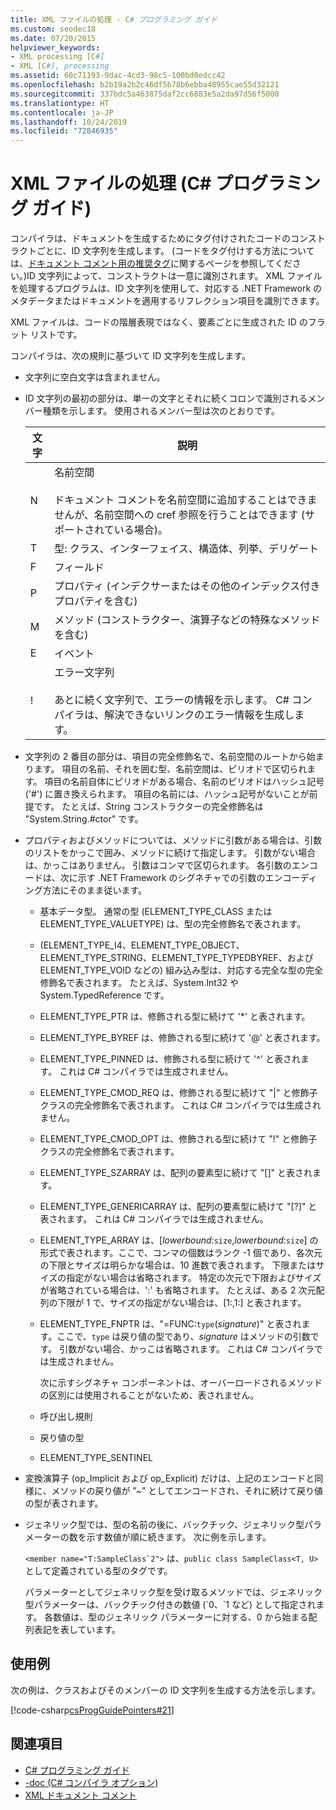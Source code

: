 ```yaml
---
title: XML ファイルの処理 - C# プログラミング ガイド
ms.custom: seodec18
ms.date: 07/20/2015
helpviewer_keywords:
- XML processing [C#]
- XML [C#], processing
ms.assetid: 60c71193-9dac-4cd3-98c5-100bd0edcc42
ms.openlocfilehash: b2b19a2b2c46df5b78b6ebba48955cae55d32121
ms.sourcegitcommit: 337bdc5a463875daf2cc6883e5a2da97d56f5000
ms.translationtype: HT
ms.contentlocale: ja-JP
ms.lasthandoff: 10/24/2019
ms.locfileid: "72846935"
---
```

# <a name="processing-the-xml-file-c-programming-guide"></a>XML ファイルの処理 (C# プログラミング ガイド)

コンパイラは、ドキュメントを生成するためにタグ付けされたコードのコンストラクトごとに、ID 文字列を生成します。 (コードをタグ付けする方法については、[ドキュメント コメント用の推奨タグ](./recommended-tags-for-documentation-comments.md)に関するページを参照してください。)ID 文字列によって、コンストラクトは一意に識別されます。 XML ファイルを処理するプログラムは、ID 文字列を使用して、対応する .NET Framework のメタデータまたはドキュメントを適用するリフレクション項目を識別できます。

XML ファイルは、コードの階層表現ではなく、要素ごとに生成された ID のフラット リストです。

コンパイラは、次の規則に基づいて ID 文字列を生成します。

- 文字列に空白文字は含まれません。

- ID 文字列の最初の部分は、単一の文字とそれに続くコロンで識別されるメンバー種類を示します。 使用されるメンバー型は次のとおりです。

    |文字|説明|
    |---------------|-----------------|
    |N|名前空間<br /><br /> ドキュメント コメントを名前空間に追加することはできませんが、名前空間への cref 参照を行うことはできます (サポートされている場合)。|
    |T|型: クラス、インターフェイス、構造体、列挙、デリゲート|
    |F|フィールド|
    |P|プロパティ (インデクサーまたはその他のインデックス付きプロパティを含む)|
    |M|メソッド (コンストラクター、演算子などの特殊なメソッドを含む)|
    |E|イベント|
    |!|エラー文字列<br /><br /> あとに続く文字列で、エラーの情報を示します。 C# コンパイラは、解決できないリンクのエラー情報を生成します。|

- 文字列の 2 番目の部分は、項目の完全修飾名で、名前空間のルートから始まります。 項目の名前、それを囲む型、名前空間は、ピリオドで区切られます。 項目の名前自体にピリオドがある場合、名前のピリオドはハッシュ記号 ('#') に置き換えられます。 項目の名前には、ハッシュ記号がないことが前提です。 たとえば、String コンストラクターの完全修飾名は "System.String.#ctor" です。

- プロパティおよびメソッドについては、メソッドに引数がある場合は、引数のリストをかっこで囲み、メソッドに続けて指定します。 引数がない場合は、かっこはありません。 引数はコンマで区切られます。 各引数のエンコードは、次に示す .NET Framework のシグネチャでの引数のエンコーディング方法にそのまま従います。

  - 基本データ型。 通常の型 (ELEMENT_TYPE_CLASS または ELEMENT_TYPE_VALUETYPE) は、型の完全修飾名で表されます。

  - (ELEMENT_TYPE_I4、ELEMENT_TYPE_OBJECT、ELEMENT_TYPE_STRING、ELEMENT_TYPE_TYPEDBYREF、および ELEMENT_TYPE_VOID などの) 組み込み型は、対応する完全な型の完全修飾名で表されます。 たとえば、System.Int32 や System.TypedReference です。

  - ELEMENT_TYPE_PTR は、修飾される型に続けて '\*' と表されます。

  - ELEMENT_TYPE_BYREF は、修飾される型に続けて '\@' と表されます。

  - ELEMENT_TYPE_PINNED は、修飾される型に続けて '^' と表されます。 これは C# コンパイラでは生成されません。

  - ELEMENT_TYPE_CMOD_REQ は、修飾される型に続けて "&#124;" と修飾子クラスの完全修飾名で表されます。 これは C# コンパイラでは生成されません。

  - ELEMENT_TYPE_CMOD_OPT は、修飾される型に続けて "!" と修飾子クラスの完全修飾名で表されます。

  - ELEMENT_TYPE_SZARRAY は、配列の要素型に続けて "[]" と表されます。

  - ELEMENT_TYPE_GENERICARRAY は、配列の要素型に続けて "[?]" と表されます。 これは C# コンパイラでは生成されません。

  - ELEMENT_TYPE_ARRAY は、[*lowerbound*:`size`,*lowerbound*:`size`] の形式で表されます。ここで、コンマの個数はランク -1 個であり、各次元の下限とサイズは明らかな場合は、10 進数で表されます。 下限またはサイズの指定がない場合は省略されます。 特定の次元で下限およびサイズが省略されている場合は、':' も省略されます。 たとえば、ある 2 次元配列の下限が 1 で、サイズの指定がない場合は、[1:,1:] と表されます。

  - ELEMENT_TYPE_FNPTR は、"=FUNC:`type`(*signature*)" と表されます。ここで、`type` は戻り値の型であり、*signature* はメソッドの引数です。 引数がない場合、かっこは省略されます。 これは C# コンパイラでは生成されません。

    次に示すシグネチャ コンポーネントは、オーバーロードされるメソッドの区別には使用されることがないため、表されません。

  - 呼び出し規則

  - 戻り値の型

  - ELEMENT_TYPE_SENTINEL

- 変換演算子 (op_Implicit および op_Explicit) だけは、上記のエンコードと同様に、メソッドの戻り値が ”~” としてエンコードされ、それに続けて戻り値の型が表されます。

- ジェネリック型では、型の名前の後に、バックチック、ジェネリック型パラメーターの数を示す数値が順に続きます。 次に例を示します。

     ``<member name="T:SampleClass`2">`` は、`public class SampleClass<T, U>` として定義されている型のタグです。

     パラメーターとしてジェネリック型を受け取るメソッドでは、ジェネリック型パラメーターは、バックチック付きの数値 (\`0、\`1 など) として指定されます。 各数値は、型のジェネリック パラメーターに対する、0 から始まる配列表記を表しています。

## <a name="examples"></a>使用例

次の例は、クラスおよびそのメンバーの ID 文字列を生成する方法を示します。

[!code-csharp[csProgGuidePointers#21](~/samples/snippets/csharp/VS_Snippets_VBCSharp/csProgGuidePointers/CS/Pointers.cs#21)]

## <a name="see-also"></a>関連項目

- [C# プログラミング ガイド](../index.md)
- [-doc (C# コンパイラ オプション)](../../language-reference/compiler-options/doc-compiler-option.md)
- [XML ドキュメント コメント](./index.md)
